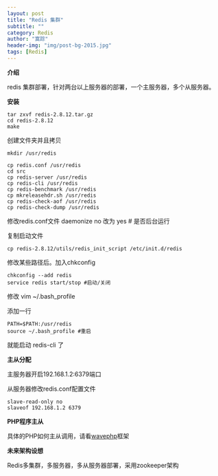 ```yaml
---
layout: post
title: "Redis 集群"
subtitle: ""
category: Redis
author: "寞踪"
header-img: "img/post-bg-2015.jpg"
tags: [Redis]
---
```


**介绍**

redis 集群部署，针对两台以上服务器的部署，一个主服务器，多个从服务器。

**安装**

    tar zxvf redis-2.8.12.tar.gz
    cd redis-2.8.12
    make

创建文件夹并且拷贝

    mkdir /usr/redis

    cp redis.conf /usr/redis
    cd src
    cp redis-server /usr/redis
    cp redis-cli /usr/redis
    cp redis-benchmark /usr/redis
    cp mkreleasehdr.sh /usr/redis
    cp redis-check-aof /usr/redis
    cp redis-check-dump /usr/redis

修改redis.conf文件 daemonize no 改为 yes # 是否后台运行

复制启动文件

    cp redis-2.8.12/utils/redis_init_script /etc/init.d/redis

修改某些路径后。加入chkconfig

    chkconfig --add redis
    service redis start/stop #启动/关闭

修改 vim ~/.bash_profile

添加一行 
    
    PATH=$PATH:/usr/redis
    source ~/.bash_profile #重启

就能启动 redis-cli 了

**主从分配**
    
主服务器开启192.168.1.2:6379端口

从服务器修改redis.conf配置文件
    
    slave-read-only no
    slaveof 192.168.1.2 6379

**PHP程序主从**
    
具体的PHP如何主从调用，请看<a href="https://github.com/xpmozong" target="_blank">wavephp</a>框架

**未来架构设想**

Redis多集群，多服务器，多从服务器部署，采用zookeeper架构